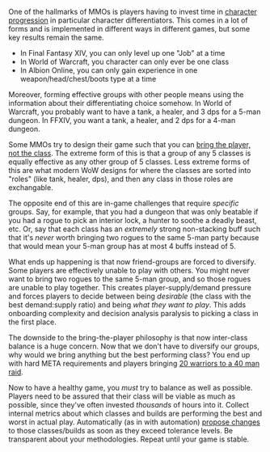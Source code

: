One of the hallmarks of MMOs is players having to invest time in [character
progression](/posts/progression) in particular character differentiators. This
comes in a lot of forms and is implemented in different ways in different games,
but some key results remain the same.

* In Final Fantasy XIV, you can only level up one "Job" at a time
* In World of Warcraft, you character can only ever be one class
* In Albion Online, you can only gain experience in one weapon/head/chest/boots
  type at a time

Moreover, forming effective groups with other people means using the information about their
differentiating choice somehow. In World of Warcraft, you probably want to have
a tank, a healer, and 3 dps for a 5-man dungeon. In FFXIV, you want a tank, a
healer, and 2 dps for a 4-man dungeon.

Some MMOs try to design their game such that you can [bring the player, not the
class](https://www.reddit.com/r/wow/comments/7x3svi/bring_the_player_not_the_class_meaning/).
The extreme form of this is that a group of any 5 classes is equally effective
as any other group of 5 classes. Less extreme forms of this are what modern WoW
designs for where the classes are sorted into "roles" (like tank, healer, dps), and
then any class in those roles are exchangable.

The opposite end of this are in-game challenges that require *specific* groups.
Say, for example, that you had a dungeon that was only beatable if you had a
rogue to pick an interior lock, a hunter to soothe a deadly beast, etc. Or, say
that each class has an *extremely* strong non-stacking buff such that it's
*never* worth bringing two rogues to the same 5-man party because that would
mean your 5-man group has at most 4 buffs instead of 5.

What ends up happening is that now friend-groups are forced to diversify. Some
players are effectively unable to play with others. You might never want to
bring two rogues to the same 5-man group, and so those rogues are unable to
play together. This creates player-supply/demand pressure and forces players to
decide between being *desirable* (the class with the best demand:supply ratio)
and being *what they want to play*. This adds onboarding complexity and decision
analysis paralysis to picking a class in the first place.

The downside to the bring-the-player philosophy is that now inter-class balance
is a huge concern. Now that we don't have to diversify our groups, why would we
bring anything but the best performing class? You end up with hard META
requirements and players bringing [20 warriors to a 40 man
raid](https://www.youtube.com/watch?v=Htmzbf9TdMA).

Now to have a healthy game, you *must* try to balance as well as possible.
Players need to be assured that their class will be viable as much as possible,
since they've often invested *thousands* of hours into it.  Collect internal
metrics about which classes and builds are performing the best and worst in
actual play.  Automatically (as in with
automation) [propose changes](/posts/patch-governance) to those classes/builds
as soon as they exceed tolerance levels. Be transparent about your
methodologies. Repeat until your game is stable.
